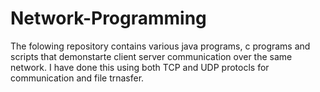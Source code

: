 # Network-Programming

The folowing repository contains various java programs, c programs and scripts that demonstarte client server communication over the same network. I have done this using both TCP and UDP protocls for communication and file trnasfer.
